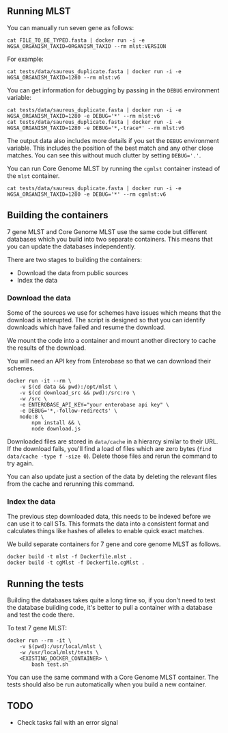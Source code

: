 ## Running MLST

You can manually run seven gene as follows:

```
cat FILE_TO_BE_TYPED.fasta | docker run -i -e WGSA_ORGANISM_TAXID=ORGANISM_TAXID --rm mlst:VERSION
```

For example:

```
cat tests/data/saureus_duplicate.fasta | docker run -i -e WGSA_ORGANISM_TAXID=1280 --rm mlst:v6
```

You can get information for debugging by passing in the `DEBUG` environment variable:

```
cat tests/data/saureus_duplicate.fasta | docker run -i -e WGSA_ORGANISM_TAXID=1280 -e DEBUG='*' --rm mlst:v6
cat tests/data/saureus_duplicate.fasta | docker run -i -e WGSA_ORGANISM_TAXID=1280 -e DEBUG='*,-trace*' --rm mlst:v6
```

The output data also includes more details if you set the `DEBUG` environment variable.  This includes 
the position of the best match and any other close matches.  You can see this without much clutter 
by setting `DEBUG='.'`.

You can run Core Genome MLST by running the `cgmlst` container instead of the `mlst` container.

```
cat tests/data/saureus_duplicate.fasta | docker run -i -e WGSA_ORGANISM_TAXID=1280 -e DEBUG='*' --rm cgmlst:v6
```

## Building the containers

7 gene MLST and Core Genome MLST use the same code but different databases 
which you build into two separate containers.  This means that you can 
update the databases independently.

There are two stages to building the containers:

* Download the data from public sources
* Index the data

### Download the data

Some of the sources we use for schemes have issues which means that the 
download is interupted.  The script is designed so that you can identify 
downloads which have failed and resume the download.

We mount the code into a container and mount another directory to cache 
the results of the download.

You will need an API key from Enterobase so that we can download their 
schemes.

```
docker run -it --rm \
    -v $(cd data && pwd):/opt/mlst \
    -v $(cd download_src && pwd):/src:ro \
    -w /src \
    -e ENTEROBASE_API_KEY="your enterobase api key" \
    -e DEBUG='*,-follow-redirects' \
    node:8 \
        npm install && \
        node download.js
```

Downloaded files are stored in `data/cache` in a hierarcy similar to 
their URL.  If the download fails, you'll find a load of files which are 
zero bytes (`find data/cache -type f -size 0`).  Delete those files and 
rerun the command to try again.

You can also update just a section of the data by deleting the relevant 
files from the cache and rerunning this command.

### Index the data

The previous step downloaded data, this needs to be indexed before we can 
use it to call STs.  This formats the data into a consistent format and 
calculates things like hashes of alleles to enable quick exact matches.

We build separate containers for 7 gene and core genome MLST as follows.

```
docker build -t mlst -f Dockerfile.mlst .
docker build -t cgMlst -f Dockerfile.cgMlst .
```

## Running the tests

Building the databases takes quite a long time so, if you don't need to test 
the database building code, it's better to pull a container with a database 
and test the code there.

To test 7 gene MLST:

```
docker run --rm -it \
    -v $(pwd):/usr/local/mlst \
    -w /usr/local/mlst/tests \
    <EXISTING_DOCKER_CONTAINER> \
        bash test.sh
```

You can use the same command with a Core Genome MLST container.  The tests 
should also be run automatically when you build a new container.

## TODO

* Check tasks fail with an error signal